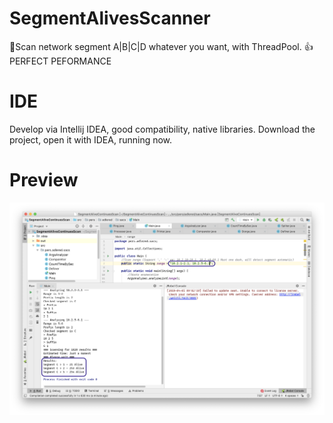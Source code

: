 # SegmentAlivesScanner
:speech_balloon:Scan network segment A|B|C|D whatever you want, with ThreadPool. :thumbsup:PERFECT PEFORMANCE

# IDE
Develop via Intellij IDEA, good compatibility, native libraries.
Download the project, open it with IDEA, running now.

# Preview
![PICTURE](/pic/preview.png)
